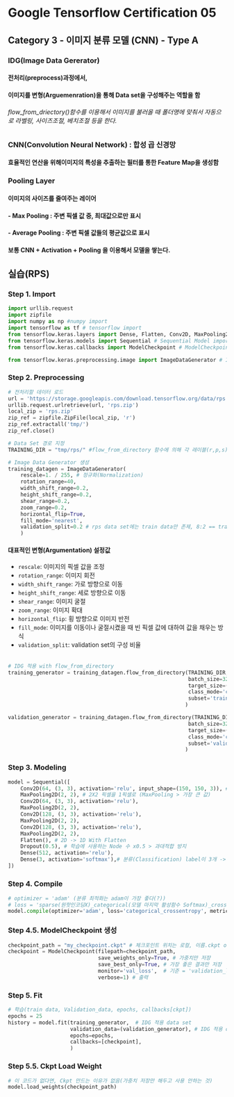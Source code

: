 # Google Tensorflow Certification 05



## Category 3 - 이미지 분류 모델 (CNN) - Type A



### IDG(Image Data Gererator)

#### 	전처리(preprocess)과정에서, 

#### 	이미지를 변형(Arguemenration)을 통해 Data set을 구성해주는 역할을 함

###### 			flow_from_driectory()함수를 이용해서 이미지를 불러올 때 폴더명에 맞춰서 자동으로 라벨링, 사이즈조절, 베치조절 등을 한다.



### CNN(Convolution Neural Network) : 합성 곱 신경망

#### 	 효율적인 연산을 위해이미지의 특성을 추출하는 필터를 통한 Feature Map을 생성함



### Pooling Layer

#### 	이미지의 사이즈를 줄여주는 레이어

#### 	- Max Pooling : 주변 픽셀 값 중, 최대값으로만 표시

#### 	- Average Pooling : 주변 픽셀 값들의 평균값으로 표시



#### 보통 CNN + Activation + Pooling 을 이용해서 모델을 쌓는다.



## 실습(RPS)



### Step 1. Import

```python
import urllib.request
import zipfile
import numpy as np #numpy import
import tensorflow as tf # tensorflow import
from tensorflow.keras.layers import Dense, Flatten, Conv2D, MaxPooling2D, Dropout # 레이어 설명은 아래에서 
from tensorflow.keras.models import Sequential # Sequential Model import
from tensorflow.keras.callbacks import ModelCheckpoint # ModelCheckpoint import

from tensorflow.keras.preprocessing.image import ImageDataGenerator # ImageDataGenerator import

```



### Step 2. Preprocessing

```python
# 전처리할 데이터 로드
url = 'https://storage.googleapis.com/download.tensorflow.org/data/rps.zip'
urllib.request.urlretrieve(url, 'rps.zip')
local_zip = 'rps.zip'
zip_ref = zipfile.ZipFile(local_zip, 'r')
zip_ref.extractall('tmp/')
zip_ref.close()

# Data Set 경로 지정
TRAINING_DIR = "tmp/rps/" #flow_from_directory 함수에 의해 각 레이블(r,p,s)는 루트 폴더(tmp/rps)아레 폴더에 분류
```

```python
# Image Data Generator 생성
training_datagen = ImageDataGenerator(
    rescale=1. / 255, # 정규화(Normalization)
    rotation_range=40,
    width_shift_range=0.2,
    height_shift_range=0.2,
    shear_range=0.2,
    zoom_range=0.2,
    horizontal_flip=True,
    fill_mode='nearest', 
    validation_split=0.2 # rps data set에는 train data만 존제, 8:2 == train:valid 분할
    )
```

#### 대표적인 변형(Argumentation) 설정값

- `rescale`: 이미지의 픽셀 값을 조정
- `rotation_range`: 이미지 회전
- `width_shift_range`: 가로 방향으로 이동
- `height_shift_range`: 세로 방향으로 이동
- `shear_range`: 이미지 굴절
- `zoom_range`: 이미지 확대
- `horizontal_flip`: 횡 방향으로 이미지 반전
- `fill_mode`: 이미지를 이동이나 굴절시켰을 때 빈 픽셀 값에 대하여 값을 채우는 방식
- `validation_split`: validation set의 구성 비율

###### 

```python
# IDG 적용 with flow_from_directory
training_generator = training_datagen.flow_from_directory(TRAINING_DIR, # root 폴더 경로
                                                          batch_size=32, 
                                                          target_size=(150, 150), 
                                                          class_mode='categorical', # 이진분류 X 
                                                          subset='training', # IDG설정값 Validation_split존재
                                                         )

validation_generator = training_datagen.flow_from_directory(TRAINING_DIR, 
                                                          batch_size=32, 
                                                          target_size=(150, 150), 
                                                          class_mode='categorical',
                                                          subset='validation', 
                                                         )
```





### Step 3. Modeling

```python
model = Sequential([
    Conv2D(64, (3, 3), activation='relu', input_shape=(150, 150, 3)), # 사이즈 150X150, RGB 3체널(컬러)
    MaxPooling2D(2, 2), # 2X2 픽셀을 1픽셀로 (MaxPooling > 가장 큰 값)  
    Conv2D(64, (3, 3), activation='relu'),
    MaxPooling2D(2, 2), 
    Conv2D(128, (3, 3), activation='relu'),
    MaxPooling2D(2, 2), 
    Conv2D(128, (3, 3), activation='relu'),
    MaxPooling2D(2, 2), 
    Flatten(), # 2D -> 1D With Flatten
    Dropout(0.5), # 학습에 사용하는 Node 수 x0.5 > 과대적합 방지
    Dense(512, activation='relu'), 
    Dense(3, activation='softmax'),# 분류(Classification) label이 3개 -> 이진분류X, activation = 'softmax'
])
```

##### 	

### Step 4. Compile

```python
# optimizer = 'adam' (분류 최적화는 adam이 가장 좋다(?))
# loss = 'sparse(원핫인코딩X)_categorical(모델 마지막 활성함수 Softmax)_crossentropy'
model.compile(optimizer='adam', loss='categorical_crossentropy', metrics=['acc'])
```



### Step 4.5. ModelCheckpoint 생성

```python
checkpoint_path = "my_checkpoint.ckpt" # 체크포인트 위치는 로컬, 이름.ckpt or 이름.m5
checkpoint = ModelCheckpoint(filepath=checkpoint_path, 
                             save_weights_only=True, # 가중치만 저장
                             save_best_only=True, # 가장 좋은 결과만 저장
                             monitor='val_loss',  # 기준 = 'validation_loss가 가장 낮은 것'
                             verbose=1) # 출력
```



### Step 5. Fit

```python
# 학습(train data, Validation_data, epochs, callbacks[ckpt])
epochs = 25
history = model.fit(training_generator,  # IDG 적용 data set
                    validation_data=(validation_generator), # IDG 적용 data set
                    epochs=epochs,
                    callbacks=[checkpoint],
                    )
```



### Step 5.5. Ckpt Load Weight

```python
# 이 코드가 없다면, Ckpt 만드는 이유가 없음(가중치 저장만 해두고 사용 안하는 것)
model.load_weights(checkpoint_path)
```



